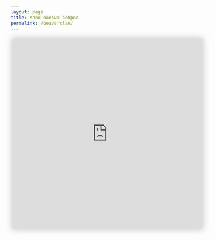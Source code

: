 ```yaml
---
layout: page
title: Клан боевых бобров
permalink: /beaverclan/
---
```

<iframe id="preview" style="border:0px;height:500px;width:500px;margin:5px;box-shadow: 0 0 16px 3px rgba(0,0,0,.2);" src="https://xn--r1a.website/s/beaverclan"></iframe>
